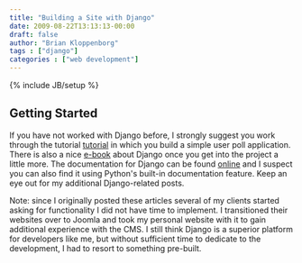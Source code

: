 ```yaml
---
title: "Building a Site with Django"
date: 2009-08-22T13:13:13-00:00
draft: false
author: "Brian Kloppenborg"
tags : ["django"]
categories : ["web development"]
---
```

{% include JB/setup %}

## Getting Started

If you have not worked with Django before, I strongly suggest you work through
the tutorial
[tutorial](http://docs.djangoproject.com/en/dev/intro/tutorial01/#intro-tutorial01)
in which you build a simple user poll application. There is also a nice
[e-book](http://djangobook.com/) about Django once you get into the project a
little more. The documentation for Django can be found
[online](http://docs.djangoproject.com/en/dev/) and I suspect you can also find
it using Python's built-in documentation feature. Keep an eye out for my
additional Django-related posts.

Note: since I originally posted these articles several of my clients started
asking for functionality I did not have time to implement. I transitioned
their websites over to Joomla and took my personal website with it to gain
additional experience with the CMS. I still think Django is a superior
platform for developers like me, but without sufficient time to dedicate to the
development, I had to resort to something pre-built.
